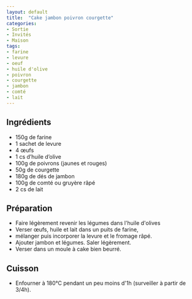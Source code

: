 ```yaml
---
layout: default
title:  "Cake jambon poivron courgette"
categories:
- Sortie
- Invités
- Maison
tags:
- farine
- levure
- oeuf
- huile d'olive
- poivron
- courgette
- jambon
- comté
- lait
---
```


## Ingrédients

- 150g de farine
- 1 sachet de levure
- 4 œufs
- 1 cs d’huile d’olive
- 100g de poivrons (jaunes et rouges)
- 50g de courgette
- 180g de dés de jambon
- 100g de comté ou gruyère râpé
- 2 cs de lait

## Préparation

- Faire légèrement revenir les légumes dans l'huile d'olives
- Verser œufs, huile et lait dans un puits de farine, 
- mélanger puis incorporer la levure et le fromage râpé. 
- Ajouter jambon et légumes. Saler légèrement.
- Verser dans un moule à cake bien beurré.

## Cuisson

- Enfourner à 180°C pendant un peu moins d'1h (surveiller à partir de 3/4h).